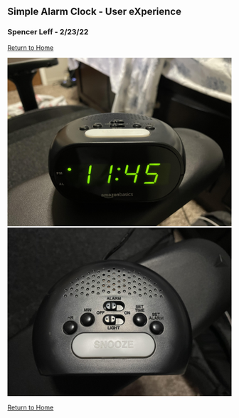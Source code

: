 ## Simple Alarm Clock - User eXperience
### Spencer Leff - 2/23/22

[Return to Home](../)

![Alarm Clock Image 1](../assets/j01_image2.jpg "Alarm Clock Settings")
![Alarm Clock Image 2](../assets/j01_image1.jpg "Alarm Clock Face")

[Return to Home](../)

